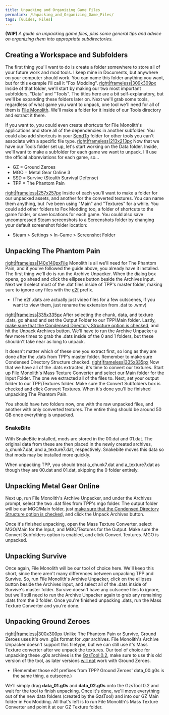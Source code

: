 ```yaml
---
title: Unpacking and Organizing Game Files
permalink: /Unpacking_and_Organizing_Game_Files/
tags: [Guides, Files]
---
```


**(WIP)** *A guide on unpacking game files, plus some general tips and
advice on organizing them into appropriate subdirectories.*

## **Creating a Workspace and Subfolders**

The first thing you'll want to do is create a folder somewhere to store
all of your future work and mod tools. I keep mine in Documents, but
anywhere on your computer should work. You can name this folder anything
you want, but for this example I'll call it "Fox Modding".
[right|frameless|309x309px](/File:File_Monolith_Shortcuts.png "wikilink")
Inside of that folder, we'll start by making our two most important
subfolders, "Data" and "Tools". The titles here are a bit
self-explanatory, but we'll be expanding these folders later on. Next
we'll grab some tools, regardless of what game you want to unpack, one
tool we'll need for all of them is [File
Monolith](https://github.com/JosephZoeller/FileMonolith/releases/tag/v0.4.0.0).
We'll make a folder for it inside of our Tools directory and extract it
there.

If you want to, you could even create shortcuts for File Monolith's
applications and store all of the dependencies in another subfolder. You
could also add shortcuts in your
[SendTo](https://www.howtogeek.com/howto/windows-vista/customize-the-windows-vista-send-to-menu/)
folder for other tools you can't associate with a specific file type.
[right|frameless|213x213px](/File:Data_Folder.png "wikilink") Now that
we have our Tools folder set up, let's start working on the Data folder.
Inside, we'll want to make a subfolder for each game we want to unpack.
I'll use the official abbreviations for each game, so...

  - GZ = Ground Zeroes
  - MGO = Metal Gear Online 3
  - SSD = Survive (Stealth Survival Defense)
  - TPP = The Phantom Pain

[right|frameless|257x257px](/File:TPP_Folder.png "wikilink") Inside of
each you'll want to make a folder for our unpacked assets, and another
for the converted textures. You can name them anything, but I've been
using "Main" and "Textures" for a while. You could add other folders to
Fox Modding too, a folder of shortcuts to the game folder, or save
locations for each game. You could also save uncompressed Steam
screenshots to a Screenshots folder by changing your default screenshot
folder location:

  - Steam \> Settings \> In-Game \> Screenshot Folder

## **Unpacking The Phantom Pain**

[right|frameless|140x140pxFile](/File:Cutscene_Files.png "wikilink")
Monolith is all we'll need for The Phantom Pain, and if you've followed
the guide above, you already have it installed. The first thing we'll do
is run the Archive Unpacker. When the dialog box opens, go ahead and
click the ellipses button beside the Archives input. Next we'll select
most of the .dat files inside of TPP's master folder, making sure to
ignore any files with the <u>e2f</u> prefix.

  - (The e2f .dats are actually just video files for a few cutscenes, if
    you want to view them, just rename the extension from .dat to .wmv)

[right|frameless|335x335px](/File:Archive_Unpacker_2.png "wikilink")
After selecting the chunk, data, and texture .dats, go ahead and set the
Output Folder to our TPP\\Main folder. Lastly, <u>make sure that the
Condensed Directory Structure option is checked</u>, and hit the Unpack
Archives button. We'll have to run the Archive Unpacker a few more times
to grab the .dats inside of the 0 and 1 folders, but these shouldn't
take near as long to unpack.

It doesn't matter which of these one you extract first, so long as they
are done after the .dats from TPP's master folder. Remember to make sure
Condensed Directory Structure checked.
[right|frameless|335x335px](/File:Mass_Texture_Converter_2.png "wikilink")
Now that we have all of the .dats extracted, it's time to convert our
textures. Start up File Monolith's Mass Texture Converter and select our
Main folder for the Input Folder. The one we extracted all of the files
to. Next, set your output folder to our TPP\\Textures folder. Make sure
the Convert Subfolders box is checked and click Convert Textures. When
it's done you'll be finished unpacking The Phantom Pain.

You should have two folders now, one with the raw unpacked files, and
another with only converted textures. The entire thing should be around
50 GB once everything is unpacked.

### **SnakeBite**

With SnakeBite installed, mods are stored in the 00.dat and 01.dat. The
original data from these are then placed in the newly created archives,
a_chunk7.dat, and a_texture7.dat, respectively. Snakebite moves this
data so that mods may be installed more quickly.

When unpacking TPP, you should treat a_chunk7.dat and a_texture7.dat
as though they are 00.dat and 01.dat, skipping the 0 folder entirely.

## **Unpacking Metal Gear Online**

Next up, run File Monolith's Archive Unpacker, and under the Archives
prompt, select the two .dat files from TPP's mgo folder. The output
folder will be our MGO/Main folder, just <u>make sure that the Condensed
Directory Structure option is checked,</u> and click the Unpack Archives
button.

Once it's finished unpacking, open the Mass Texture Converter, select
MGO/Main for the Input, and MGO/Textures for the Output. Make sure the
Convert Subfolders option is enabled, and click Convert Textures. MGO is
unpacked.

## **Unpacking Survive**

Once again, File Monolith will be our tool of choice here. We'll keep
this short, since there aren't many differences between unpacking TPP
and Survive. So, run File Monolith's Archive Unpacker, click on the
ellipses button beside the Archives input, and select all of the .dats
inside of Survive's master folder. Survive doesn't have any cutscene
files to ignore, but we'll still need to run the Archive Unpacker again
to grab any remaining .dats from the 0 folder. Once you're finished
unpacking .dats, run the Mass Texture Converter and you're done.

## **Unpacking Ground Zeroes**

[right|frameless|300x300px](/File:Unpacked_GZ_Main_Folder.png "wikilink")
Unlike The Phantom Pain or Survive, Ground Zeroes uses it's own .g0s
format for .qar archives. File Monolith's Archive Unpacker doesn't
support this filetype, but we can still use it's Mass Texture converter
after we unpack the textures. Our tool of choice for unpacking these
.g0s archives is the
[GzsTool 0.2](https://github.com/Atvaark/GzsTool/releases/tag/v0.2),
make sure to use this old version of the tool, as later versions <u>will
not</u> work with Ground Zeroes.

  - (Remember those e2f prefixes from TPP? Ground Zeroes' data_00.g0s
    is the same thing, a cutscene.)

We'll simply drag **data_01.g0s** and **data_02.g0s** onto the GzsTool
0.2 and wait for the tool to finish unpacking. Once it's done, we'll
move everything out of the new data folders (created by the GzsTool) and
into our GZ Main folder in Fox Modding. All that's left is to run File
Monolith's Mass Texture Converter and point it at our GZ Texture folder.
